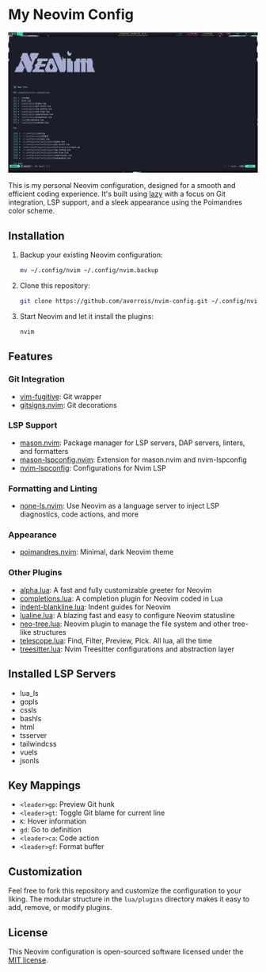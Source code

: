 
# My Neovim Config

![Neovim Home Screen](https://raw.githubusercontent.com/averrois/nvim-config/master/.github/screeshots/Screenshots.png)

This is my personal Neovim configuration, designed for a smooth and efficient coding experience. It's built using [lazy](http://www.lazyvim.org/) with a focus on Git integration, LSP support, and a sleek appearance using the Poimandres color scheme.

## Installation

1. Backup your existing Neovim configuration:
   ```bash
   mv ~/.config/nvim ~/.config/nvim.backup
   ```

2. Clone this repository:
   ```bash
   git clone https://github.com/averrois/nvim-config.git ~/.config/nvim
   ```

3. Start Neovim and let it install the plugins:
   ```bash
   nvim
   ```

## Features

### Git Integration
- [vim-fugitive](https://github.com/tpope/vim-fugitive): Git wrapper
- [gitsigns.nvim](https://github.com/lewis6991/gitsigns.nvim): Git decorations

### LSP Support
- [mason.nvim](https://github.com/williamboman/mason.nvim): Package manager for LSP servers, DAP servers, linters, and formatters
- [mason-lspconfig.nvim](https://github.com/williamboman/mason-lspconfig.nvim): Extension for mason.nvim and nvim-lspconfig
- [nvim-lspconfig](https://github.com/neovim/nvim-lspconfig): Configurations for Nvim LSP

### Formatting and Linting
- [none-ls.nvim](https://github.com/nvimtools/none-ls.nvim): Use Neovim as a language server to inject LSP diagnostics, code actions, and more

### Appearance
- [poimandres.nvim](https://github.com/olivercederborg/poimandres.nvim): Minimal, dark Neovim theme

### Other Plugins
- [alpha.lua](https://github.com/goolord/alpha-nvim): A fast and fully customizable greeter for Neovim
- [completions.lua](https://github.com/hrsh7th/nvim-cmp): A completion plugin for Neovim coded in Lua
- [indent-blankline.lua](https://github.com/lukas-reineke/indent-blankline.nvim): Indent guides for Neovim
- [lualine.lua](https://github.com/nvim-lualine/lualine.nvim): A blazing fast and easy to configure Neovim statusline
- [neo-tree.lua](https://github.com/nvim-neo-tree/neo-tree.nvim): Neovim plugin to manage the file system and other tree-like structures
- [telescope.lua](https://github.com/nvim-telescope/telescope.nvim): Find, Filter, Preview, Pick. All lua, all the time
- [treesitter.lua](https://github.com/nvim-treesitter/nvim-treesitter): Nvim Treesitter configurations and abstraction layer

## Installed LSP Servers

- lua_ls
- gopls
- cssls
- bashls
- html
- tsserver
- tailwindcss
- vuels
- jsonls

## Key Mappings

- `<leader>gp`: Preview Git hunk
- `<leader>gt`: Toggle Git blame for current line
- `K`: Hover information
- `gd`: Go to definition
- `<leader>ca`: Code action
- `<leader>gf`: Format buffer

## Customization

Feel free to fork this repository and customize the configuration to your liking. The modular structure in the `lua/plugins` directory makes it easy to add, remove, or modify plugins.

## License

This Neovim configuration is open-sourced software licensed under the [MIT license](https://opensource.org/licenses/MIT).

